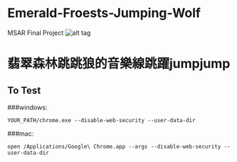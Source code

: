 # Emerald-Froests-Jumping-Wolf

MSAR Final Project
![alt tag](https://cloud.githubusercontent.com/assets/4011729/15992570/db53a67e-3101-11e6-97ee-546002f4c054.png)

# 翡翠森林跳跳狼的音樂線跳躍jumpjump



## To Test
###windows:
```
YOUR_PATH/chrome.exe --disable-web-security --user-data-dir
```
###mac:
```
open /Applications/Google\ Chrome.app --args --disable-web-security --user-data-dir
```
